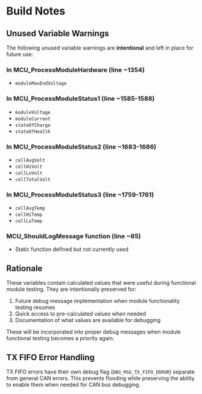 # Build Notes

## Unused Variable Warnings

The following unused variable warnings are **intentional** and left in place for future use:

### In MCU_ProcessModuleHardware (line ~1354)
- `moduleMaxEndVoltage`

### In MCU_ProcessModuleStatus1 (line ~1585-1588)
- `moduleVoltage`
- `moduleCurrent`
- `stateOfCharge`
- `stateOfHealth`

### In MCU_ProcessModuleStatus2 (line ~1683-1686)
- `cellAvgVolt`
- `cellHiVolt`
- `cellLoVolt`
- `cellTotalVolt`

### In MCU_ProcessModuleStatus3 (line ~1759-1761)
- `cellAvgTemp`
- `cellHiTemp`
- `cellLoTemp`

### MCU_ShouldLogMessage function (line ~85)
- Static function defined but not currently used

## Rationale

These variables contain calculated values that were useful during functional module testing. They are intentionally preserved for:
1. Future debug message implementation when module functionality testing resumes
2. Quick access to pre-calculated values when needed
3. Documentation of what values are available for debugging

These will be incorporated into proper debug messages when module functional testing becomes a priority again.

## TX FIFO Error Handling

TX FIFO errors have their own debug flag (`DBG_MSG_TX_FIFO_ERROR`) separate from general CAN errors. This prevents flooding while preserving the ability to enable them when needed for CAN bus debugging.